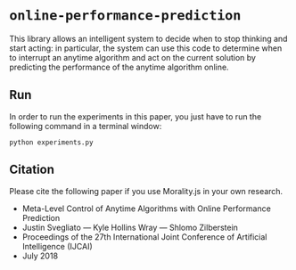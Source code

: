 # `online-performance-prediction`

This library allows an intelligent system to decide when to stop thinking and start acting: in particular, the system can use this code to determine when to interrupt an anytime algorithm and act on the current solution by predicting the performance of the anytime algorithm online.

## Run

In order to run the experiments in this paper, you just have to run the following command in a terminal window:
```console
python experiments.py
```

## Citation

Please cite the following paper if you use Morality.js in your own research.

* Meta-Level Control of Anytime Algorithms with Online Performance Prediction
* Justin Svegliato — Kyle Hollins Wray — Shlomo Zilberstein
* Proceedings of the 27th International Joint Conference of Artificial Intelligence (IJCAI)
* July 2018
